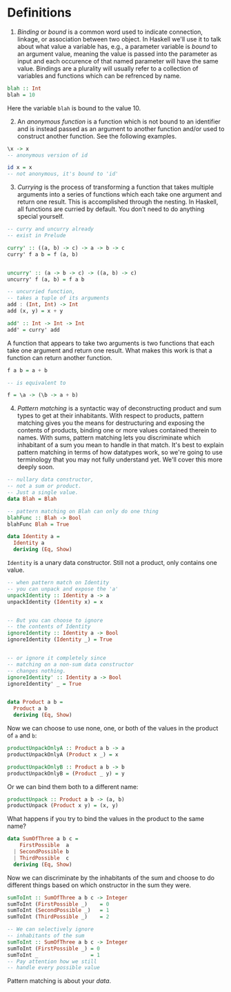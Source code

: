 # Definitions

1. _Binding_ or _bound_ is a common word used to indicate connection, linkage, or association between two object. In Haskell we'll use it to talk about what value a variable has, e.g., a parameter variable is _bound_ to an argument value, meaning the value is passed into the parameter as input and each occurence of that named parameter will have the same value. Bindings are a plurality will usually refer to a collection of variables and functions which can be refrenced by name.

```hs
blah :: Int
blah = 10
```

Here the variable `blah` is bound to the value 10.

2. An _anonymous function_ is a function which is not bound to an identifier and is instead passed as an argument to another function and/or used to construct another function. See the following examples.

```hs
\x -> x
-- anonymous version of id

id x = x
-- not anonymous, it's bound to 'id'
```

3. _Currying_ is the process of transforming a function that takes multiple arguments into a series of functions which each take one argument and return one result. This is accomplished through the nesting. In Haskell, all functions are curried by default. You don't need to do anything special yourself.

```hs
-- curry and uncurry already
-- exist in Prelude

curry' :: ((a, b) -> c) -> a -> b -> c
curry' f a b = f (a, b)


uncurry' :: (a -> b -> c) -> ((a, b) -> c)
uncurry' f (a, b) = f a b

-- uncurried function,
-- takes a tuple of its arguments
add : (Int, Int) -> Int
add (x, y) = x + y

add' :: Int -> Int -> Int
add' = curry' add
```

A function that appears to take two arguments is two functions that each take one argument and return one result. What makes this work is that a function can return another function.

```hs
f a b = a + b

-- is equivalent to

f = \a -> (\b -> a + b)
```

4. _Pattern matching_ is a syntactic way of deconstructing product and sum types to get at their inhabitants. With respect to products, pattern matching gives you the means for destructuring and exposing the contents of products, binding one or more values contained therein to names. With sums, pattern matching lets you discriminate which inhabitant of a sum you mean to handle in that match. It's best to explain pattern matching in terms of how datatypes work, so we're going to use terminology that you may not fully understand yet. We'll cover this more deeply soon.

```hs
-- nullary data constructor,
-- not a sum or product.
-- Just a single value.
data Blah = Blah

-- pattern matching on Blah can only do one thing
blahFunc :: Blah -> Bool
blahFunc Blah = True

data Identity a =
  Identity a
  deriving (Eq, Show)
```

`Identity` is a unary data constructor. Still not a product, only contains one value.

```hs
-- when pattern match on Identity
-- you can unpack and expose the 'a'
unpackIdentity :: Identity a -> a
unpackIdentity (Identity x) = x


-- But you can choose to ignore
-- the contents of Identity
ignoreIdentity :: Identity a -> Bool
ignoreIdentity (Identity _) = True


-- or ignore it completely since
-- matching on a non-sum data constructor
-- changes nothing.
ignoreIdentity' :: Identity a -> Bool
ignoreIdentity' _ = True


data Product a b =
  Product a b
  deriving (Eq, Show)
```

Now we can choose to use none, one, or both of the values in the product of `a` and `b`:

```hs
productUnpackOnlyA :: Product a b -> a
productUnpackOnlyA (Product x _) = x

productUnpackOnlyB :: Product a b -> b
productUnpackOnlyB = (Product _ y) = y
```

Or we can bind them both to a different name:

```hs
productUnpack :: Product a b -> (a, b)
productUnpack (Product x y) = (x, y)
```

What happens if you try to bind the values in the product to the same name?

```hs
data SumOfThree a b c =
    FirstPossible  a
  | SecondPossible b
  | ThirdPossible  c
  deriving (Eq, Show)
```

Now we can discriminate by the inhabitants of the sum and choose to do different things based on which onstructor in the sum they were.

```hs
sumToInt :: SumOfThree a b c -> Integer
sumToInt (FirstPossible _)    = 0
sumToInt (SecondPossible _)   = 1
sumToInt (ThirdPossible _)    = 2

-- We can selectively ignore
-- inhabitants of the sum
sumToInt :: SumOfThree a b c -> Integer
sumToInt (FirstPossible _) = 0
sumToInt _                 = 1
-- Pay attention how we still
-- handle every possible value
```

Pattern matching is about your _data_.
